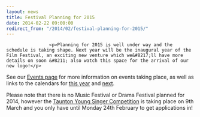 ```yaml
---
layout: news
title: Festival Planning for 2015
date: 2014-02-22 09:00:00
redirect_from: "/2014/02/festival-planning-for-2015/"
---
```

<section>

                    
                    <p>Planning for 2015 is well under way and the schedule is taking shape. Next year will be the inaugural year of the Film Festival, an exciting new venture which we&#8217;ll have more details on soon &#8211; also watch this space for the arrival of our new logo!</p>
<p>See our <a href="{{ "/events/" | prepend: site.github.url }}" title="Events">Events page</a> for more information on events taking place, as well as links to the calendars for <a href="{{ "/events/event-calendar-2013-14/" | prepend: site.github.url }}" title="Event Calendar 2013-14">this year</a> and <a href="{{ "/events/event-calendar-2014-15/" | prepend: site.github.url }}" title="Event Calendar 2014-15">next</a>.</p>
<p>Please note that there is no Music Festival or Drama Festival planned for 2014, however the <a href="{{ "/events/taunton-young-singer/" | prepend: site.github.url }}" title="Taunton Young Singer">Taunton Young Singer Competition</a> is taking place on 9th March and you only have until Monday 24th February to get applications in!</p>

                
</section>
